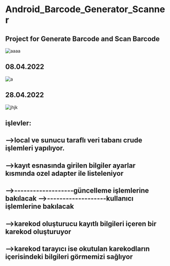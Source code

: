 # Android_Barcode_Generator_Scanner

Project for Generate Barcode and Scan Barcode
------------------------------------------------------------------------
![aaaa](https://user-images.githubusercontent.com/60787870/160089330-fa4753d9-8a4f-4445-b29b-af3102b11b29.png)


08.04.2022 
------------------------------------------------------------------------
![a](https://user-images.githubusercontent.com/60787870/162436645-04122063-aaa7-4c40-9d65-4980065e8d15.png)

28.04.2022
------------------------------------------------------------------------
![jhjk](https://user-images.githubusercontent.com/60787870/165756826-3c17d1c1-aca7-4d26-8e63-960670d060d9.png)

işlevler:
------------------------------------------------------------------------
-->local ve sunucu taraflı veri tabanı crude işlemleri yapılıyor.
------------------------------------------------------------------------
-->kayıt esnasında girilen bilgiler ayarlar kısmında ozel adapter ile listeleniyor
------------------------------------------------------------------------
-->-------------------güncelleme işlemlerine bakılacak
-->-------------------kullanıcı işlemlerine bakılacak
------------------------------------------------------------------------
-->karekod oluşturucu kayıtlı bilgileri içeren bir karekod oluşturuyor
------------------------------------------------------------------------
-->karekod tarayıcı ise okutulan karekodların içerisindeki bilgileri görmemizi sağlıyor
------------------------------------------------------------------------

